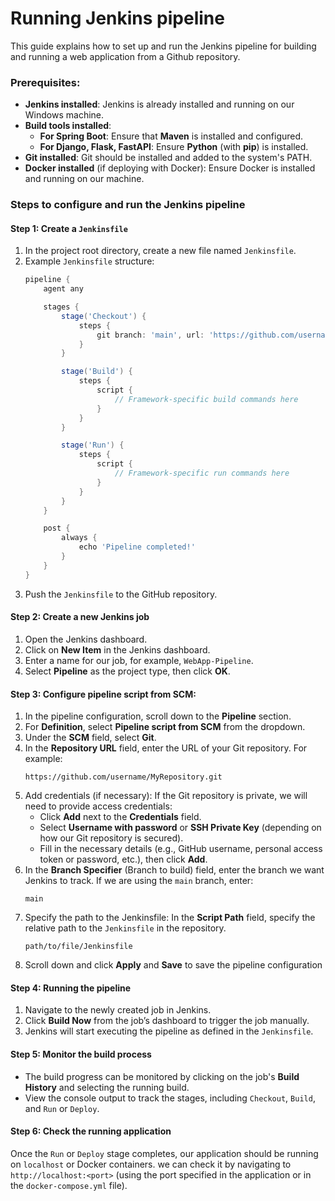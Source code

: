 # Running Jenkins pipeline

This guide explains how to set up and run the Jenkins pipeline for building and running a web application from a Github repository.

### Prerequisites:
- **Jenkins installed**: Jenkins is already installed and running on our Windows machine.
- **Build tools installed**: 
  - **For Spring Boot**: Ensure that **Maven** is installed and configured.
  - **For Django, Flask, FastAPI**: Ensure **Python** (with **pip**) is installed.
- **Git installed**: Git should be installed and added to the system's PATH.
- **Docker installed** (if deploying with Docker): Ensure Docker is installed and running on our machine.

### Steps to configure and run the Jenkins pipeline

#### Step 1: Create a `Jenkinsfile`
1. In the project root directory, create a new file named `Jenkinsfile`.
2. Example `Jenkinsfile` structure:
    ```groovy
    pipeline {
        agent any

        stages {
            stage('Checkout') {
                steps {
                    git branch: 'main', url: 'https://github.com/username/MyRepository.git'
                }
            }

            stage('Build') {
                steps {
                    script {
                        // Framework-specific build commands here
                    }
                }
            }

            stage('Run') {
                steps {
                    script {
                        // Framework-specific run commands here
                    }
                }
            }
        }

        post {
            always {
                echo 'Pipeline completed!'
            }
        }
    }
    ```
3. Push the `Jenkinsfile` to the GitHub repository.

#### Step 2: Create a new Jenkins job
1. Open the Jenkins dashboard.
2. Click on **New Item** in the Jenkins dashboard.
3. Enter a name for our job, for example, `WebApp-Pipeline`.
4. Select **Pipeline** as the project type, then click **OK**.

#### Step 3: Configure pipeline script from SCM:
1. In the pipeline configuration, scroll down to the **Pipeline** section.
2. For **Definition**, select **Pipeline script from SCM** from the dropdown.
3. Under the **SCM** field, select **Git**.
4. In the **Repository URL** field, enter the URL of your Git repository. For example:
    ```
    https://github.com/username/MyRepository.git
    ```
5. Add credentials (if necessary): If the Git repository is private, we will need to provide access credentials:
     - Click **Add** next to the **Credentials** field.
     - Select **Username with password** or **SSH Private Key** (depending on how our Git repository is secured).
     - Fill in the necessary details (e.g., GitHub username, personal access token or password, etc.), then click **Add**.
6. In the **Branch Specifier** (Branch to build) field, enter the branch we want Jenkins to track. If we are using the `main` branch, enter:
    ```
    main
    ```
7. Specify the path to the Jenkinsfile: In the **Script Path** field, specify the relative path to the `Jenkinsfile` in the repository.
     ```
     path/to/file/Jenkinsfile
     ```
8. Scroll down and click **Apply** and **Save** to save the pipeline configuration

#### Step 4: Running the pipeline
1. Navigate to the newly created job in Jenkins.
2. Click **Build Now** from the job’s dashboard to trigger the job manually.
3. Jenkins will start executing the pipeline as defined in the `Jenkinsfile`.

#### Step 5: Monitor the build process
- The build progress can be monitored by clicking on the job's **Build History** and selecting the running build.
- View the console output to track the stages, including `Checkout`, `Build`, and `Run` or `Deploy`.

#### Step 6: Check the running application
Once the `Run` or `Deploy` stage completes, our application should be running on `localhost` or Docker containers. we can check it by navigating to `http://localhost:<port>` (using the port specified in the application or in the `docker-compose.yml` file).